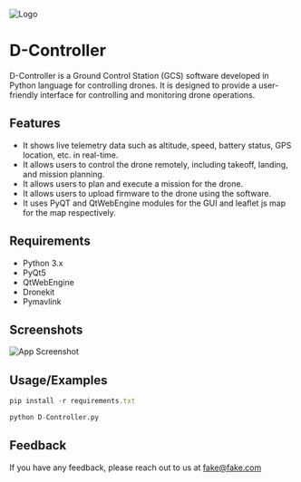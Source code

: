 
![Logo](https://dev-to-uploads.s3.amazonaws.com/uploads/articles/th5xamgrr6se0x5ro4g6.png)


# D-Controller

D-Controller is a Ground Control Station (GCS) software developed in Python language for controlling drones. It is designed to provide a user-friendly interface for controlling and monitoring drone operations.

## Features

- It shows live telemetry data such as altitude,    speed, battery status, GPS location, etc. in real-time.
- It allows users to control the drone remotely, including takeoff, landing, and mission planning.
- It allows users to plan and execute a mission for the drone.
- It allows users to upload firmware to the drone using the software.
- It uses PyQT and QtWebEngine modules for the GUI and leaflet js map for the map respectively.


## Requirements
- Python 3.x
- PyQt5
- QtWebEngine
- Dronekit
- Pymavlink
## Screenshots

![App Screenshot](https://via.placeholder.com/468x300?text=App+Screenshot+Here)


## Usage/Examples

```javascript
pip install -r requirements.txt

```
```python
python D-Controller.py


```


## Feedback

If you have any feedback, please reach out to us at fake@fake.com

